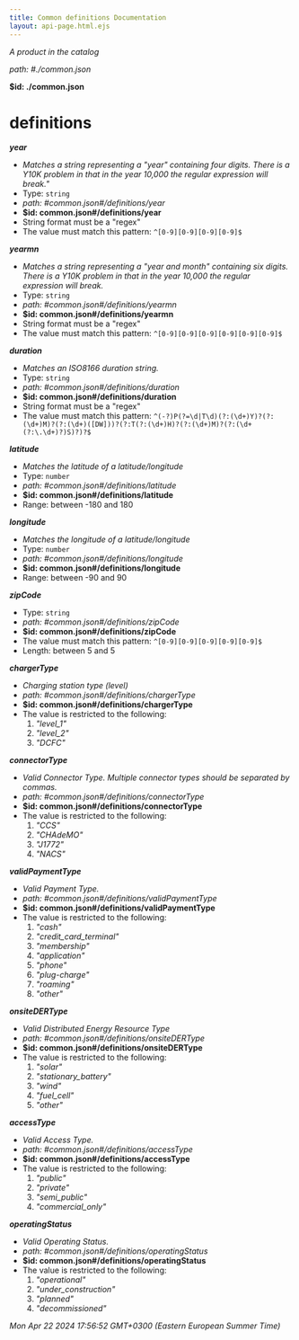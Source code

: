 ```yaml
---
title: Common definitions Documentation
layout: api-page.html.ejs
---
```

_A product in the catalog_

<i id="./common.json">path: #./common.json</i>

<b id=".common.json">&#36;id: ./common.json</b>

# definitions

**_year_**

 - _Matches a string representing a "year" containing four digits.  There is a Y10K problem in that in the year 10,000 the regular expression will break."<br>_
 - Type: `string`
 - <i id="common.json#/definitions/year">path: #common.json#/definitions/year</i>
 - <b id="common.jsondefinitionsyear">&#36;id: common.json#/definitions/year</b>
 - String format must be a "regex"
 - The value must match this pattern: `^[0-9][0-9][0-9][0-9]$`


**_yearmn_**

 - _Matches a string representing a \"year and month\" containing six digits.  There is a Y10K problem in that in the year 10,000 the regular expression will break.<br>_
 - Type: `string`
 - <i id="common.json#/definitions/yearmn">path: #common.json#/definitions/yearmn</i>
 - <b id="common.jsondefinitionsyearmn">&#36;id: common.json#/definitions/yearmn</b>
 - String format must be a "regex"
 - The value must match this pattern: `^[0-9][0-9][0-9][0-9][0-9][0-9]$`


**_duration_**

 - _Matches an ISO8166 duration string._
 - Type: `string`
 - <i id="common.json#/definitions/duration">path: #common.json#/definitions/duration</i>
 - <b id="common.jsondefinitionsduration">&#36;id: common.json#/definitions/duration</b>
 - String format must be a "regex"
 - The value must match this pattern: `^(-?)P(?=\d|T\d)(?:(\d+)Y)?(?:(\d+)M)?(?:(\d+)([DW]))?(?:T(?:(\d+)H)?(?:(\d+)M)?(?:(\d+(?:\.\d+)?)S)?)?$`


**_latitude_**

 - _Matches the latitude of a latitude/longitude_
 - Type: `number`
 - <i id="common.json#/definitions/latitude">path: #common.json#/definitions/latitude</i>
 - <b id="common.jsondefinitionslatitude">&#36;id: common.json#/definitions/latitude</b>
 - Range: between -180 and 180


**_longitude_**

 - _Matches the longitude of a latitude/longitude_
 - Type: `number`
 - <i id="common.json#/definitions/longitude">path: #common.json#/definitions/longitude</i>
 - <b id="common.jsondefinitionslongitude">&#36;id: common.json#/definitions/longitude</b>
 - Range: between -90 and 90


**_zipCode_**

 - Type: `string`
 - <i id="common.json#/definitions/zipCode">path: #common.json#/definitions/zipCode</i>
 - <b id="common.jsondefinitionszipcode">&#36;id: common.json#/definitions/zipCode</b>
 - The value must match this pattern: `^[0-9][0-9][0-9][0-9][0-9]$`
 - Length: between 5 and 5


**_chargerType_**

 - _Charging station type (level)_
 - <i id="common.json#/definitions/chargerType">path: #common.json#/definitions/chargerType</i>
 - <b id="common.jsondefinitionschargertype">&#36;id: common.json#/definitions/chargerType</b>
 - The value is restricted to the following: 
	 1. _"level_1"_
	 2. _"level_2"_
	 3. _"DCFC"_


**_connectorType_**

 - _Valid Connector Type. Multiple connector types should be separated by commas._
 - <i id="common.json#/definitions/connectorType">path: #common.json#/definitions/connectorType</i>
 - <b id="common.jsondefinitionsconnectortype">&#36;id: common.json#/definitions/connectorType</b>
 - The value is restricted to the following: 
	 1. _"CCS"_
	 2. _"CHAdeMO"_
	 3. _"J1772"_
	 4. _"NACS"_


**_validPaymentType_**

 - _Valid Payment Type._
 - <i id="common.json#/definitions/validPaymentType">path: #common.json#/definitions/validPaymentType</i>
 - <b id="common.jsondefinitionsvalidpaymenttype">&#36;id: common.json#/definitions/validPaymentType</b>
 - The value is restricted to the following: 
	 1. _"cash"_
	 2. _"credit_card_terminal"_
	 3. _"membership"_
	 4. _"application"_
	 5. _"phone"_
	 6. _"plug-charge"_
	 7. _"roaming"_
	 8. _"other"_


**_onsiteDERType_**

 - _Valid Distributed Energy Resource Type_
 - <i id="common.json#/definitions/onsiteDERType">path: #common.json#/definitions/onsiteDERType</i>
 - <b id="common.jsondefinitionsonsitedertype">&#36;id: common.json#/definitions/onsiteDERType</b>
 - The value is restricted to the following: 
	 1. _"solar"_
	 2. _"stationary_battery"_
	 3. _"wind"_
	 4. _"fuel_cell"_
	 5. _"other"_


**_accessType_**

 - _Valid Access Type._
 - <i id="common.json#/definitions/accessType">path: #common.json#/definitions/accessType</i>
 - <b id="common.jsondefinitionsaccesstype">&#36;id: common.json#/definitions/accessType</b>
 - The value is restricted to the following: 
	 1. _"public"_
	 2. _"private"_
	 3. _"semi_public"_
	 4. _"commercial_only"_


**_operatingStatus_**

 - _Valid Operating Status._
 - <i id="common.json#/definitions/operatingStatus">path: #common.json#/definitions/operatingStatus</i>
 - <b id="common.jsondefinitionsoperatingstatus">&#36;id: common.json#/definitions/operatingStatus</b>
 - The value is restricted to the following: 
	 1. _"operational"_
	 2. _"under_construction"_
	 3. _"planned"_
	 4. _"decommissioned"_


 _Mon Apr 22 2024 17:56:52 GMT+0300 (Eastern European Summer Time)_

